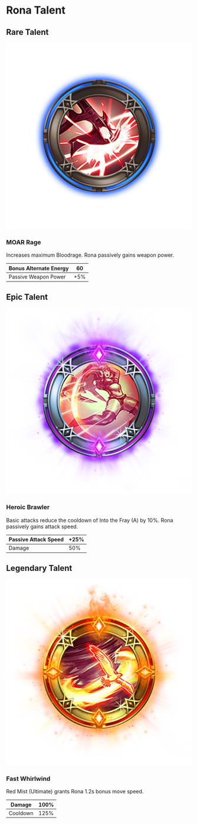 # Rona Talent

## Rare Talent

![](../../.gitbook/assets/rona_rare.png)

### MOAR Rage 

Increases maximum Bloodrage. Rona passively gains weapon power.

| Bonus Alternate Energy | 60 |
| --- | --- |
| Passive Weapon Power | +5% |

## Epic Talent 

![](../../.gitbook/assets/rona_epic.png)

### Heroic Brawler

Basic attacks reduce the cooldown of Into the Fray \(A\) by 10%. Rona passively gains attack speed.

| Passive Attack Speed | +25% |
| --- | --- |
| Damage | 50% |

## Legendary Talent

![](../../.gitbook/assets/rona_legendary.png)

### Fast Whirlwind 

Red Mist \(Ultimate\) grants Rona 1.2s bonus move speed.

| Damage | 100% |
| --- | --- |
| Cooldown  | 125% |



